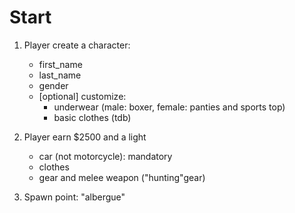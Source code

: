 # Start

1. Player create a character: 
    - first_name
    - last_name
    - gender
    - [optional] customize:
        - underwear (male: boxer, female: panties and sports top)
        - basic clothes (tdb)

2. Player earn $2500 and a light
    - car (not motorcycle): mandatory
    - clothes
    - gear and melee weapon ("hunting"gear)

3. Spawn point: "albergue"
